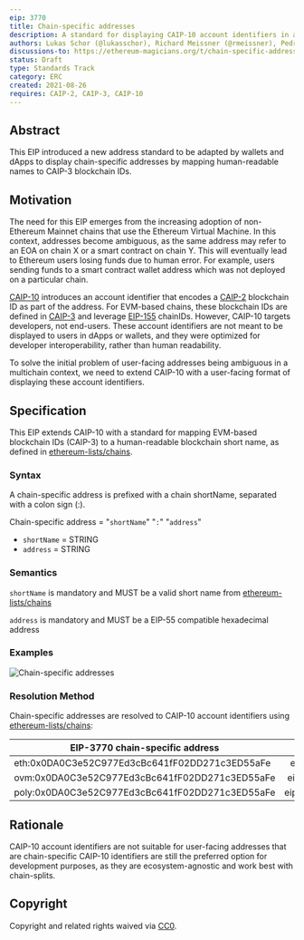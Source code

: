 ```yaml
---
eip: 3770
title: Chain-specific addresses
description: A standard for displaying CAIP-10 account identifiers in a human readable format
authors: Lukas Schor (@lukasschor), Richard Meissner (@rmeissner), Pedro Gomes (@pedrouid), ligi <ligi@ligi.de> 
discussions-to: https://ethereum-magicians.org/t/chain-specific-addresses/6449
status: Draft
type: Standards Track
category: ERC
created: 2021-08-26
requires: CAIP-2, CAIP-3, CAIP-10
---
```


## Abstract
This EIP introduced a new address standard to be adapted by wallets and dApps to display chain-specific addresses by mapping human-readable names to CAIP-3 blockchain IDs.
  
## Motivation
The need for this EIP emerges from the increasing adoption of non-Ethereum Mainnet chains that use the Ethereum Virtual Machine. In this context, addresses become ambiguous, as the same address may refer to an EOA on chain X or a smart contract on chain Y. This will eventually lead to Ethereum users losing funds due to human error. For example, users sending funds to a smart contract wallet address which was not deployed on a particular chain.

[CAIP-10](https://github.com/ChainAgnostic/CAIPs/blob/master/CAIPs/caip-10.md) introduces an account identifier that encodes a [CAIP-2](https://github.com/ChainAgnostic/CAIPs/blob/master/CAIPs/caip-2.md) blockchain ID as part of the address. For EVM-based chains, these blockchain IDs are defined in [CAIP-3](https://github.com/ChainAgnostic/CAIPs/blob/master/CAIPs/caip-3.md) and leverage [EIP-155](https://github.com/ethereum/EIPs/blob/master/EIPS/eip-155.md) chainIDs. However, CAIP-10 targets developers, not end-users. These account identifiers are not meant to be displayed to users in dApps or wallets, and they were optimized for developer interoperability, rather than human readability.

To solve the initial problem of user-facing addresses being ambiguous in a multichain context, we need to extend CAIP-10 with a user-facing format of displaying these account identifiers.



## Specification
This EIP extends CAIP-10 with a standard for mapping EVM-based blockchain IDs (CAIP-3) to a human-readable blockchain short name, as defined in [ethereum-lists/chains](https://github.com/ethereum-lists/chains). 

### Syntax
A chain-specific address is prefixed with a chain shortName, separated with a colon sign (:).

Chain-specific address = "`shortName`" "`:`" "`address`"
- `shortName` = STRING
- `address` = STRING


### Semantics
`shortName` is mandatory and MUST be a valid short name from [ethereum-lists/chains](https://github.com/ethereum-lists/chains)
  
`address` is mandatory and MUST be a EIP-55 compatible hexadecimal address

### Examples
![Chain-specific addresses](https://i.ibb.co/L1hn5Dc/carbon-6.png "Examples of chain-specific addresses")

### Resolution Method
Chain-specific addresses are resolved to CAIP-10 account identifiers using [ethereum-lists/chains](https://github.com/ethereum-lists/chains):


| EIP-3770 chain-specific address      | CAIP-10 account identifier          |
| ------------- |:-------------:|
| eth:0x0DA0C3e52C977Ed3cBc641fF02DD271c3ED55aFe   | eip155:1:0x0DA0C3e52C977Ed3cBc641fF02DD271c3ED55aFe|
| ovm:0x0DA0C3e52C977Ed3cBc641fF02DD271c3ED55aFe    | eip155:10:0x0DA0C3e52C977Ed3cBc641fF02DD271c3ED55aFe |
| poly:0x0DA0C3e52C977Ed3cBc641fF02DD271c3ED55aFe | eip155:137:0x0DA0C3e52C977Ed3cBc641fF02DD271c3ED55aFe |



## Rationale
CAIP-10 account identifiers are not suitable for user-facing addresses that are chain-specific
CAIP-10 identifiers are still the preferred option for development purposes, as they are ecosystem-agnostic and work best with chain-splits.



## Copyright
Copyright and related rights waived via [CC0](https://creativecommons.org/publicdomain/zero/1.0/).
